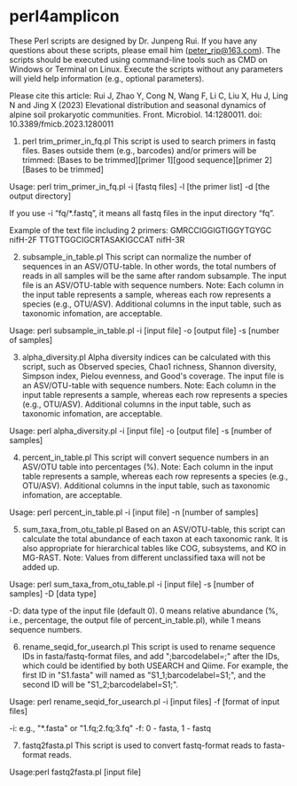 # perl4amplicon
These Perl scripts are designed by Dr. Junpeng Rui. If you have any questions about these scripts, please email him (peter_rjp@163.com).
The scripts should be executed using command-line tools such as CMD on Windows or Terminal on Linux. 
Execute the scripts without any parameters will yield help information (e.g., optional parameters).

Please cite this article:
Rui J, Zhao Y, Cong N, Wang F, Li C, Liu X, Hu J, Ling N and Jing X (2023) Elevational distribution and seasonal dynamics of alpine soil prokaryotic communities. Front. Microbiol. 14:1280011. doi: 10.3389/fmicb.2023.1280011


  1. perl trim_primer_in_fq.pl
This script is used to search primers in fastq files. Bases outside them (e.g., barcodes) and/or primers will be trimmed:
[Bases to be trimmed][primer 1][good sequence][primer 2][Bases to be trimmed]

Usage: perl trim_primer_in_fq.pl -i [fastq files] -l [the primer list] -d [the output directory] <optional parameters>

If you use -i “fq/*.fastq”, it means all fastq files in the input directory “fq”.

Example of the text file including 2 primers:
GMRCCIGGIGTIGGYTGYGC	nifH-2F
TTGTTGGCIGCRTASAKIGCCAT	nifH-3R

  2. subsample_in_table.pl
This script can normalize the number of sequences in an ASV/OTU-table. In other words, the total numbers of reads in all samples will be the same after random subsample.
The input file is an ASV/OTU-table with sequence numbers.
Note: Each column in the input table represents a sample, whereas each row represents a species (e.g., OTU/ASV). Additional columns in the input table, such as taxonomic infomation, are acceptable.

Usage: perl subsample_in_table.pl -i [input file] -o [output file] -s [number of samples] <optional parameters>

  3. alpha_diversity.pl
Alpha diversity indices can be calculated with this script, such as Observed species, Chao1 richness, Shannon diversity, Simpson index, Pielou evenness, and Good's coverage. The input file is an ASV/OTU-table with sequence numbers.
Note: Each column in the input table represents a sample, whereas each row represents a species (e.g., OTU/ASV). Additional columns in the input table, such as taxonomic infomation, are acceptable.

Usage: perl alpha_diversity.pl -i [input file] -o [output file] -s [number of samples]

  4. percent_in_table.pl
This script will convert sequence numbers in an ASV/OTU table into percentages (%).
Note: Each column in the input table represents a sample, whereas each row represents a species (e.g., OTU/ASV). Additional columns in the input table, such as taxonomic infomation, are acceptable.

Usage: perl percent_in_table.pl -i [input file] -n [number of samples]

  5. sum_taxa_from_otu_table.pl
Based on an ASV/OTU-table, this script can calculate the total abundance of each taxon at each taxonomic rank.
It is also appropriate for hierarchical tables like COG, subsystems, and KO in MG-RAST. 
Note: Values from different unclassified taxa will not be added up.

Usage: perl sum_taxa_from_otu_table.pl -i [input file] -s [number of samples] -D [data type] <optional parameters>

-D: data type of the input file (default 0). 0 means relative abundance (%, i.e., percentage, the output file of percent_in_table.pl), while 1 means sequence numbers.

  6. rename_seqid_for_usearch.pl
This script is used to rename sequence IDs in fasta/fastq-format files, and add ";barcodelabel=<File name>;" after the IDs, which could be identified by both USEARCH and Qiime. 
For example, the first ID in "S1.fasta" will named as "S1_1;barcodelabel=S1;", and the second ID will be "S1_2;barcodelabel=S1;".

Usage: perl rename_seqid_for_usearch.pl -i [input files] -f [format of input files] <optional parameters>

-i: e.g., "*.fasta" or "1.fq;2.fq;3.fq"
-f: 0 - fasta, 1 - fastq

  7. fastq2fasta.pl
This script is used to convert fastq-format reads to fasta-format reads.

Usage:perl fastq2fasta.pl [input file]


